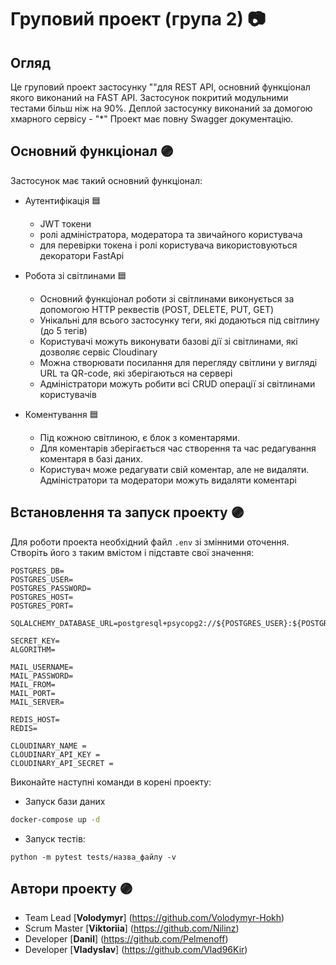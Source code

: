 # Груповий проект (група 2) :camera:

## Огляд

Це груповий проект застосунку ""для REST API, основний функціонал якого виконаний на FAST API.
Застосунок покритий модульними тестами більш ніж на 90%.
Деплой застосунку виконаний за домогою хмарного сервісу - "*"
Проект має повну Swagger документацію.

## Основний функціонал :purple_circle:

Застосунок має такий основний функціонал:
* Аутентифікація :blue_square:
    * JWT токени
    * ролі адміністратора, модератора та звичайного користувача
    * для перевірки токена і ролі користувача використовуються декоратори FastApi

* Робота зі світлинами :blue_square:
    * Основний функціонал роботи зі світлинами виконується за допомогою HTTP реквестів (POST, DELETE, PUT, GET)
    * Унікальні для всього застосунку теги, які додаються під світлину (до 5 тегів)
    * Користувачі можуть виконувати базові дії зі світлинами, які дозволяє сервіс Cloudinary
    * Можна створювати посилання для перегляду світлини у вигляді URL та QR-code, які зберігаються на сервері
    * Адміністратори можуть робити всі CRUD операції зі світлинами користувачів

* Коментування :blue_square:
    * Під кожною світлиною, є блок з коментарями. 
    * Для коментарів зберігається час створення та час редагування коментаря в базі даних.
    * Користувач може редагувати свій коментар, але не видаляти. Адміністратори та модератори можуть видаляти коментарі


## Встановлення та запуск проекту :purple_circle:

Для роботи проекта необхідний файл `.env` зі змінними оточення.
Створіть його з таким вмістом і підставте свої значення:

```dotenv
POSTGRES_DB=
POSTGRES_USER=
POSTGRES_PASSWORD=
POSTGRES_HOST=
POSTGRES_PORT=

SQLALCHEMY_DATABASE_URL=postgresql+psycopg2://${POSTGRES_USER}:${POSTGRES_PASSWORD}@${POSTRGES_HOST}:${POSTGRES_PORT}/${POSTGRES_DB}

SECRET_KEY=
ALGORITHM=

MAIL_USERNAME=
MAIL_PASSWORD=
MAIL_FROM=
MAIL_PORT=
MAIL_SERVER=

REDIS_HOST=
REDIS=

CLOUDINARY_NAME = 
CLOUDINARY_API_KEY = 
CLOUDINARY_API_SECRET = 
```

Виконайте наступні команди в корені проекту:

* Запуск бази даних
```bash
docker-compose up -d
```


* Запуск тестів:  
```
python -m pytest tests/назва_файлу -v
```


## Автори проекту :purple_circle:

* Team Lead [**Volodymyr**] (https://github.com/Volodymyr-Hokh)
* Scrum Master [**Viktoriia**] (https://github.com/Nilinz)
* Developer [**Danil**]  (https://github.com/Pelmenoff)
* Developer [**Vladyslav**] (https://github.com/Vlad96Kir)

